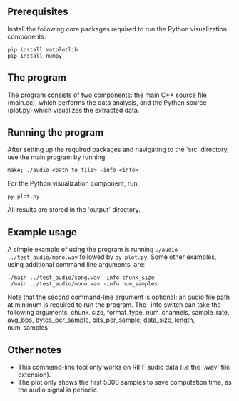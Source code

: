 ## Prerequisites

Install the following core packages required to run the Python visualization components:
```
pip install matplotlib
pip install numpy
```

## The program

The program consists of two components: the main C++ source file (main.cc), which performs the data analysis, and the Python source (plot.py) which visualizes the extracted data.

## Running the program

After setting up the required packages and navigating to the 'src' directory, use the main program by running:
```
make; ./audio <path_to_file> -info <info>
```
For the Python visualization component, run:
```
py plot.py
```
All results are stored in the 'output' directory.

## Example usage

A simple example of using the program is running ```./audio ../test_audio/mono.wav``` followed by ```py plot.py```.
Some other examples, using additional command line arguments, are:

```
./main ../test_audio/song.wav -info chunk_size
./main ../test_audio/mono.wav -info num_samples
```

Note that the second command-line argument is optional; an audio file path at minimum is required to run the program.
The -info switch can take the following arguments:
chunk_size, format_type, num_channels, sample_rate, avg_bps, bytes_per_sample, bits_per_sample, data_size, length, num_samples

## Other notes

- This command-line tool only works on RIFF audio data (i.e the '.wav' file extension).
- The plot only shows the first 5000 samples to save computation time, as the audio signal is periodic.
